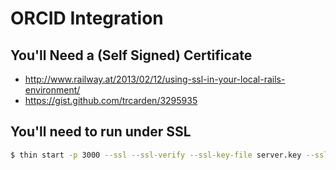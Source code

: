 # ORCID Integration

## You'll Need a (Self Signed) Certificate

* http://www.railway.at/2013/02/12/using-ssl-in-your-local-rails-environment/
* https://gist.github.com/trcarden/3295935

## You'll need to run under SSL

```bash
$ thin start -p 3000 --ssl --ssl-verify --ssl-key-file server.key --ssl-cert-file server.crt
```